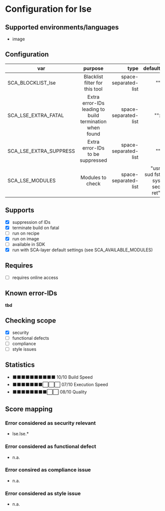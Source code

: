 # Configuration for lse

## Supported environments/languages

* image

## Configuration

| var | purpose | type | default |
| ------------- |:-------------:| -----:| -----:
| SCA_BLOCKLIST_lse | Blacklist filter for this tool | space-separated-list | ""
| SCA_LSE_EXTRA_FATAL | Extra error-IDs leading to build termination when found | space-separated-list | "":
| SCA_LSE_EXTRA_SUPPRESS | Extra error-IDs to be suppressed | space-separated-list | ""
| SCA_LSE_MODULES | Modules to check | space-separated-list | "usr sud fst sys sec ret"

## Supports

* [x] suppression of IDs
* [x] terminate build on fatal
* [ ] run on recipe
* [x] run on image
* [ ] available in SDK
* [x] run with SCA-layer default settings (see SCA_AVAILABLE_MODULES)

## Requires

* [ ] requires online access

## Known error-IDs

__tbd__

## Checking scope

* [x] security
* [ ] functional defects
* [ ] compliance
* [ ] style issues

## Statistics

* ⬛⬛⬛⬛⬛⬛⬛⬛⬛⬛ 10/10 Build Speed
* ⬛⬛⬛⬛⬛⬛⬛⬜⬜⬜ 07/10 Execution Speed
* ⬛⬛⬛⬛⬛⬛⬛⬛⬜⬜ 08/10 Quality

## Score mapping

### Error considered as security relevant

* lse.lse.*

### Error considered as functional defect

* n.a.

### Error consired as compliance issue

* n.a.

### Error considered as style issue

* n.a.
